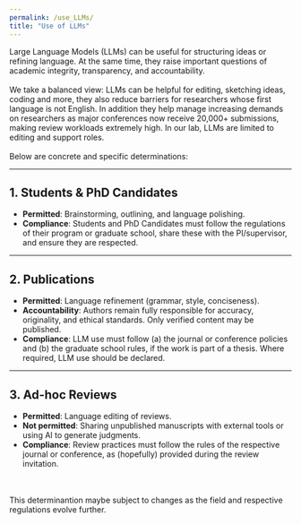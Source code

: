 ```yaml
---
permalink: /use_LLMs/
title: "Use of LLMs"
---
```


Large Language Models (LLMs) can be useful for structuring ideas or refining language. At the same time, they raise important questions of academic integrity, transparency, and accountability.  
<br>
We take a balanced view: LLMs can be helpful for editing, sketching ideas, coding and more, they also reduce barriers for researchers whose first language is not English. In addition they help manage increasing demands on researchers as major conferences now receive 20,000+ submissions, making review workloads extremely high. In our lab, LLMs are limited to editing and support roles.  
<br>
Below are concrete and specific determinations:  

---

## 1. Students & PhD Candidates 

- **Permitted**: Brainstorming, outlining, and language polishing.<br>
- **Compliance**: Students and PhD Candidates must follow the regulations of their program or graduate school, share these with the PI/supervisor, and ensure they are respected. <br>

---

## 2. Publications  

- **Permitted**: Language refinement (grammar, style, conciseness).<br>
- **Accountability**: Authors remain fully responsible for accuracy, originality, and ethical standards. Only verified content may be published.<br>
- **Compliance**: LLM use must follow (a) the journal or conference policies and (b) the graduate school rules, if the work is part of a thesis. Where required, LLM use should be declared. 

---

## 3. Ad-hoc Reviews  

- **Permitted**: Language editing of reviews.<br>
- **Not permitted**: Sharing unpublished manuscripts with external tools or using AI to generate judgments.<br> 
- **Compliance**: Review practices must follow the rules of the respective journal or conference, as (hopefully) provided during the review invitation.
<br>
<br>
This determinantion maybe subject to changes as the field and respective regulations evolve further.
